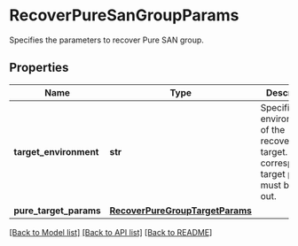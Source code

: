 # RecoverPureSanGroupParams

Specifies the parameters to recover Pure SAN group.

## Properties
Name | Type | Description | Notes
------------ | ------------- | ------------- | -------------
**target_environment** | **str** | Specifies the environment of the recovery target. The corresponding target params must be filled out. | 
**pure_target_params** | [**RecoverPureGroupTargetParams**](RecoverPureGroupTargetParams.md) |  | [optional] 

[[Back to Model list]](../README.md#documentation-for-models) [[Back to API list]](../README.md#documentation-for-api-endpoints) [[Back to README]](../README.md)


